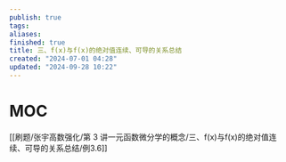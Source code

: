 ```yaml
---
publish: true
tags: 
aliases: 
finished: true
title: 三、f(x)与f(x)的绝对值连续、可导的关系总结
created: "2024-07-01 04:28"
updated: "2024-09-28 10:22"
---
```

# MOC

[[刷题/张宇高数强化/第 3 讲一元函数微分学的概念/三、f(x)与f(x)的绝对值连续、可导的关系总结/例3.6]] 
